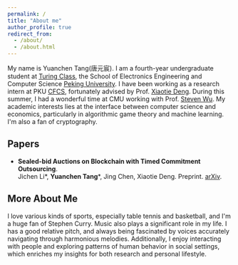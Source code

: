 ```yaml
---
permalink: /
title: "About me"
author_profile: true
redirect_from: 
  - /about/
  - /about.html
---
```


My name is Yuanchen Tang(唐元宸). I am a fourth-year undergraduate student at [Turing Class](https://cfcs.pku.edu.cn/english/research/turing_program/introduction1/index.htm), the School of Electronics Engineering and Computer Science [Peking University](https://www.pku.edu.cn).
I have been working as a research intern at PKU [CFCS](https://cfcs.pku.edu.cn/english/), fortunately advised by Prof. [Xiaotie Deng](https://cfcs.pku.edu.cn/english/people/faculty/xiaotiedeng/index.htm). During this summer, I had a wonderful time at CMU working with Prof. [Steven Wu](https://zstevenwu.com). My academic interests lies at the interface between computer science and economics, particularly in algorithmic game theory and machine learning. I'm also a fan of cryptography.

## Papers
+ **Sealed-bid Auctions on Blockchain with Timed Commitment Outsourcing**. <br>Jichen Li\*, **Yuanchen Tang**\*, Jing Chen, Xiaotie Deng. Preprint. [arXiv](https://arxiv.org/abs/2410.10607).

## More About Me
I love various kinds of sports, especially table tennis and basketball, and I'm a huge fan of Stephen Curry. Music also plays a significant role in my life. I has a good relative pitch, and always being fascinated by voices accurately navigating through harmonious melodies. Additionally, I enjoy interacting with people and exploring patterns of human behavior in social settings, which enriches my insights for both research and personal lifestyle.
